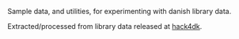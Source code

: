 Sample data, and utilities, for experimenting with danish library data.

Extracted/processed from library data released at [hack4dk](http://hack4.dk).
